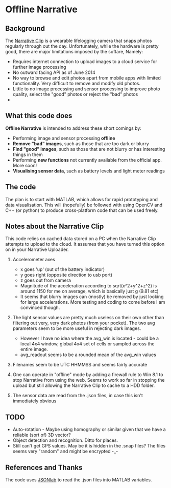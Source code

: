 Offline Narrative
=================

Background
----------
The [Narrative Clip] is a wearable lifelogging camera that snaps photos regularly through out the day. Unfortunately, while the hardware is pretty good, there are major limitations imposed by the softare, Namely:
* Requires internet connection to upload images to a cloud service for further image processing
* No outward facing API as of June 2014
* No way to browse and edit photos apart from mobile apps with limited functionality. Very difficult to remove and modify old photos.
* Little to no image processing and sensor processing to improve photo quality, select the "good" photos or reject the "bad" photos
* 

What this code does
-------------------
**Offline Narrative** is intended to address these short comings by:
* Performing image and sensor processing **offline**
* **Remove "bad" images**, such as those that are too dark or blurry
* **Find "good" images**, such as those that are not blurry or has interesting things in them
* Performing **new functions** not currently available from the official app. More soon!
* **Visualising sensor data**, such as battery levels and light meter readings

The code
--------
The plan is to start with MATLAB, which allows for rapid prototyping and data visualisation. This will (hopefully) be followed with using OpenCV and C++ (or python) to produce cross-platform code that can be used freely. 

Notes about the Narrative Clip
-----
This code relies on cached data stored on a PC when the Narrative Clip attempts to upload to the cloud. It assumes that you have turned this option on in your Narrative Uploader.

1. Accelerometer axes
   * x goes 'up' (out of the battery indicator)
   * y goes right (opposite direction to usb port)
   * z goes out from camera
   * Magnitude of the acceleration according to sqrt(x^2+y^2+z^2) is around 1150 for me on average, which is basically just g (9.81 etc)
   * It seems that blurry images can (mostly) be removed by just looking for large accelerations. More testing and coding to come before I am convinced though.

2. The light sensor values are pretty much useless on their own other than filtering out very, very dark photos (from your pocket). The two avg parameters seem to be more useful in rejecting dark images.
   * However I have no idea where the avg_win is located - could be a local 4x4 window, global 4x4 set of cells or sampled across the entire image.
   * avg_readout seems to be a rounded mean of the avg_win values


3. Filenames seem to be UTC HHMMSS and seems fairly accurate

4. One can operate in "offline" mode by adding a firewall rule to Win 8.1 to stop Narrative from using the web. Seems to work so far in stopping the upload but still allowing the Narrative Clip to cache to a HDD folder. 

5. The sensor data are read from the .json files, in case this isn't immediately obvious

TODO
----
* Auto-rotation - Maybe using homography or similar given that we have a reliable (sort of) 3D vector?
* Object detection and recognition. Ditto for places.
* Still can't get GPS values. May be it is hidden in the .snap files? The files seems very "random" and might be encrypted -_-

References and Thanks
---------------------
The code uses [JSONlab] to read the .json files into MATLAB variables. 


[Narrative Clip]:http://getnarrative.com/
[JSONlab]:http://iso2mesh.sourceforge.net/cgi-bin/index.cgi?jsonlab/Doc
